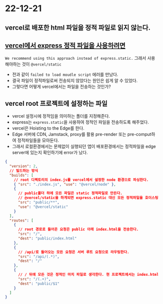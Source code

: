# 22-12-21

## vercel로 배포한 html 파일을 정적 파일로 읽지 않는다.

## [vercel에서 express 정적 파일을 사용하려면](https://vercel.com/guides/using-express-with-vercel#adding-a-public-directory)

`We recommend using this approach instead of express.static.`
그래서 사용해야하는 것이 `@vercel/static`

- 전과 같이 `failed to load moudle script` 에러를 만났다.
- 결국 파일이 정적파일로써 전송되지 않았다는 원인은 쉽게 알 수 있었다.
- 그렇다면 어떻게 vercel에서는 파일을 전송하는 것인가?

## vercel root 프로젝트에 설정하는 파일

- vercel 설정시에 정적임을 의미하는 폴더를 지정해준다.
- express는 `express.static`을 사용하여 정적인 파일을 전송하도록 해주었다.
- vercel은 Hoisting to the Edge를 한다.
- Edge 서버에 CDN, Jamstack, proxy를 활용 pre-render 또는 pre-comput하여 정적파일들을 모아둔다.
- 그래서 로컬환경에서는 문제없이 실행되던 앱이 배포환경에서는 정적파일을 edge server에 있는지 확인하기에 error가 났다.

```json
{
  "version": 2,
  // 빌드하는 방식
  "builds": [
    // root 디렉토리의 index.js를 vercel에서 설정한 node 환경으로 파싱한다.
    { "src": "./index.js", "use": "@vercel/node" },
    {
      // public폴더 하에 모든 파일은 static 정적파일로 만든다.
      // @vercel/static을 하게되면 express.static 대신 모든 정적파일을 호이스팅하여, 즉 다른 공간에 저장한 뒤, 앱을 실행한다.
      "src": "public/**",
      "use": "@vercel/static"
    }
  ],
  "routes": [
    {
      // root 경로로 들어온 요청은 public 아래 index.html을 전송한다.
      "src": "/",
      "dest": "public/index.html"
    },
    {
      // /api/로 들어오는 모든 요청은 서버 루트 요청으로 라우팅한다.
      "src": "/api/(.*)",
      "dest": "/"
    },
    {
      // / 뒤에 모든 것은 정적인 마치 파일로 생각한다. 현 프로젝트에서는 index.html 하나이다.
      "src": "/(.+)",
      "dest": "public/$1"
    }
  ]
}
```
